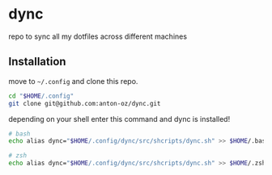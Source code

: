 # dync
repo to sync all my dotfiles across different machines

## Installation

move to `~/.config` and clone this repo.
```bash
cd "$HOME/.config"
git clone git@github.com:anton-oz/dync.git
```
depending on your shell enter this command and dync is installed!
```bash
# bash
echo alias dync="$HOME/.config/dync/src/shcripts/dync.sh" >> $HOME/.bashrc

# zsh
echo alias dync="$HOME/.config/dync/src/shcripts/dync.sh" >> $HOME/.zshrc
```
